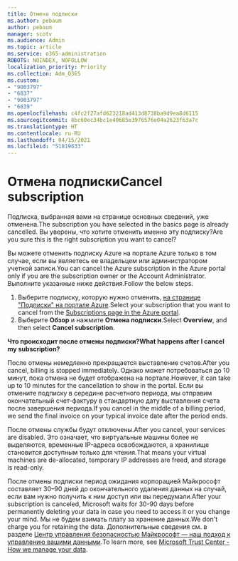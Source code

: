 ```yaml
---
title: Отмена подписки
ms.author: pebaum
author: pebaum
manager: scotv
ms.audience: Admin
ms.topic: article
ms.service: o365-administration
ROBOTS: NOINDEX, NOFOLLOW
localization_priority: Priority
ms.collection: Adm_O365
ms.custom:
- "9003797"
- "6837"
- "9003797"
- "6839"
ms.openlocfilehash: c4fc2f27afd623218ad413d8738ba9d9ea8d6115
ms.sourcegitcommit: 8bc60ec34bc1e40685e3976576e04a2623f63a7c
ms.translationtype: HT
ms.contentlocale: ru-RU
ms.lasthandoff: 04/15/2021
ms.locfileid: "51819633"
---
```

# <a name="cancel-subscription"></a><span data-ttu-id="7113d-102">Отмена подписки</span><span class="sxs-lookup"><span data-stu-id="7113d-102">Cancel subscription</span></span>

<span data-ttu-id="7113d-103">Подписка, выбранная вами на странице основных сведений, уже отменена.</span><span class="sxs-lookup"><span data-stu-id="7113d-103">The subscription you have selected in the basics page is already cancelled.</span></span> <span data-ttu-id="7113d-104">Вы уверены, что хотите отменить именно эту подписку?</span><span class="sxs-lookup"><span data-stu-id="7113d-104">Are you sure this is the right subscription you want to cancel?</span></span>

<span data-ttu-id="7113d-105">Вы можете отменить подписку Azure на портале Azure только в том случае, если вы являетесь ее владельцем или администратором учетной записи.</span><span class="sxs-lookup"><span data-stu-id="7113d-105">You can cancel the Azure subscription in the Azure portal only if you are the subscription owner or the Account Administrator.</span></span> <span data-ttu-id="7113d-106">Выполните указанные ниже действия.</span><span class="sxs-lookup"><span data-stu-id="7113d-106">Follow the below steps.</span></span>

1. <span data-ttu-id="7113d-107">Выберите подписку, которую нужно отменить, [на странице "Подписки" на портале Azure](https://ms.portal.azure.com/#blade/Microsoft_Azure_Billing/SubscriptionsBlade).</span><span class="sxs-lookup"><span data-stu-id="7113d-107">Select your subscription that you want to cancel from the [Subscriptions page in the Azure portal](https://ms.portal.azure.com/#blade/Microsoft_Azure_Billing/SubscriptionsBlade).</span></span>
2. <span data-ttu-id="7113d-108">Выберите **Обзор** и нажмите **Отмена подписки**.</span><span class="sxs-lookup"><span data-stu-id="7113d-108">Select **Overview**, and then select **Cancel subscription**.</span></span>

<span data-ttu-id="7113d-109">**Что происходит после отмены подписки?**</span><span class="sxs-lookup"><span data-stu-id="7113d-109">**What happens after I cancel my subscription?**</span></span>

<span data-ttu-id="7113d-110">После отмены немедленно прекращается выставление счетов.</span><span class="sxs-lookup"><span data-stu-id="7113d-110">After you cancel, billing is stopped immediately.</span></span> <span data-ttu-id="7113d-111">Однако может потребоваться до 10 минут, пока отмена не будет отображена на портале.</span><span class="sxs-lookup"><span data-stu-id="7113d-111">However, it can take up to 10 minutes for the cancellation to show in the portal.</span></span> <span data-ttu-id="7113d-112">Если вы отмените подписку в середине расчетного периода, мы отправим окончательный счет-фактуру в стандартную дату выставления счета после завершения периода.</span><span class="sxs-lookup"><span data-stu-id="7113d-112">If you cancel in the middle of a billing period, we send the final invoice on your typical invoice date after the period ends.</span></span>

<span data-ttu-id="7113d-113">После отмены службы будут отключены.</span><span class="sxs-lookup"><span data-stu-id="7113d-113">After you cancel, your services are disabled.</span></span> <span data-ttu-id="7113d-114">Это означает, что виртуальные машины более не выделяются, временные IP-адреса освобождаются, а хранилище становится доступным только для чтения.</span><span class="sxs-lookup"><span data-stu-id="7113d-114">That means your virtual machines are de-allocated, temporary IP addresses are freed, and storage is read-only.</span></span>

<span data-ttu-id="7113d-115">После отмены подписки период ожидания корпорацией Майкрософт составляет 30–90 дней до окончательного удаления данных на случай, если вам нужно получить к ним доступ или вы передумали.</span><span class="sxs-lookup"><span data-stu-id="7113d-115">After your subscription is canceled, Microsoft waits for 30-90 days before permanently deleting your data in case you need to access it or you change your mind.</span></span> <span data-ttu-id="7113d-116">Мы не будем взимать плату за хранение данных.</span><span class="sxs-lookup"><span data-stu-id="7113d-116">We don't charge you for retaining the data.</span></span> <span data-ttu-id="7113d-117">Дополнительные сведения см. в разделе [Центр управления безопасностью Майкрософт — наш подход к управлению вашими данными](https://www.microsoft.com/trust-center/privacy/data-management#leave).</span><span class="sxs-lookup"><span data-stu-id="7113d-117">To learn more, see [Microsoft Trust Center - How we manage your data](https://www.microsoft.com/trust-center/privacy/data-management#leave).</span></span>

